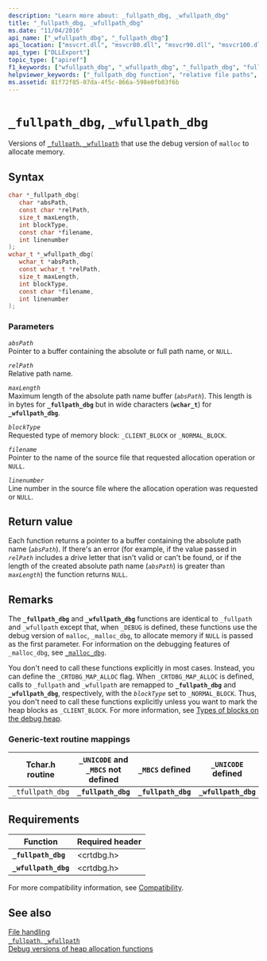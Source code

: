 ```yaml
---
description: "Learn more about: _fullpath_dbg, _wfullpath_dbg"
title: "_fullpath_dbg, _wfullpath_dbg"
ms.date: "11/04/2016"
api_name: ["_wfullpath_dbg", "_fullpath_dbg"]
api_location: ["msvcrt.dll", "msvcr80.dll", "msvcr90.dll", "msvcr100.dll", "msvcr100_clr0400.dll", "msvcr110.dll", "msvcr110_clr0400.dll", "msvcr120.dll", "msvcr120_clr0400.dll", "ucrtbase.dll"]
api_type: ["DLLExport"]
topic_type: ["apiref"]
f1_keywords: ["wfullpath_dbg", "_wfullpath_dbg", "_fullpath_dbg", "fullpath_dbg"]
helpviewer_keywords: ["_fullpath_dbg function", "relative file paths", "absolute paths", "fullpath_dbg function", "_wfullpath_dbg function", "wfullpath_dbg function"]
ms.assetid: 81f72f85-07da-4f5c-866a-598e0fb03f6b
---
```

# `_fullpath_dbg`, `_wfullpath_dbg`

Versions of [`_fullpath`, `_wfullpath`](fullpath-wfullpath.md) that use the debug version of `malloc` to allocate memory.

## Syntax

```C
char *_fullpath_dbg(
   char *absPath,
   const char *relPath,
   size_t maxLength,
   int blockType,
   const char *filename,
   int linenumber
);
wchar_t *_wfullpath_dbg(
   wchar_t *absPath,
   const wchar_t *relPath,
   size_t maxLength,
   int blockType,
   const char *filename,
   int linenumber
);
```

### Parameters

*`absPath`*\
Pointer to a buffer containing the absolute or full path name, or `NULL`.

*`relPath`*\
Relative path name.

*`maxLength`*\
Maximum length of the absolute path name buffer (*`absPath`*). This length is in bytes for **`_fullpath_dbg`** but in wide characters (**`wchar_t`**) for **`_wfullpath_dbg`**.

*`blockType`*\
Requested type of memory block: `_CLIENT_BLOCK` or `_NORMAL_BLOCK`.

*`filename`*\
Pointer to the name of the source file that requested allocation operation or `NULL`.

*`linenumber`*\
Line number in the source file where the allocation operation was requested or `NULL`.

## Return value

Each function returns a pointer to a buffer containing the absolute path name (*`absPath`*). If there's an error (for example, if the value passed in *`relPath`* includes a drive letter that isn't valid or can't be found, or if the length of the created absolute path name (*`absPath`*) is greater than *`maxLength`*) the function returns `NULL`.

## Remarks

The **`_fullpath_dbg`** and **`_wfullpath_dbg`** functions are identical to `_fullpath` and `_wfullpath` except that, when `_DEBUG` is defined, these functions use the debug version of `malloc`, `_malloc_dbg`, to allocate memory if `NULL` is passed as the first parameter. For information on the debugging features of `_malloc_dbg`, see [`_malloc_dbg`](malloc-dbg.md).

You don't need to call these functions explicitly in most cases. Instead, you can define the `_CRTDBG_MAP_ALLOC` flag. When `_CRTDBG_MAP_ALLOC` is defined, calls to `_fullpath` and `_wfullpath` are remapped to **`_fullpath_dbg`** and **`_wfullpath_dbg`**, respectively, with the *`blockType`* set to `_NORMAL_BLOCK`. Thus, you don't need to call these functions explicitly unless you want to mark the heap blocks as `_CLIENT_BLOCK`. For more information, see [Types of blocks on the debug heap](/visualstudio/debugger/crt-debug-heap-details).

### Generic-text routine mappings

|Tchar.h routine|`_UNICODE` and `_MBCS` not defined|`_MBCS` defined|`_UNICODE` defined|
|---------------------|--------------------------------------|--------------------|-----------------------|
|`_tfullpath_dbg`|**`_fullpath_dbg`**|**`_fullpath_dbg`**|**`_wfullpath_dbg`**|

## Requirements

|Function|Required header|
|--------------|---------------------|
|**`_fullpath_dbg`**|\<crtdbg.h>|
|**`_wfullpath_dbg`**|\<crtdbg.h>|

For more compatibility information, see [Compatibility](../compatibility.md).

## See also

[File handling](../file-handling.md)\
[`_fullpath`, `_wfullpath`](fullpath-wfullpath.md)\
[Debug versions of heap allocation functions](/visualstudio/debugger/debug-versions-of-heap-allocation-functions)
